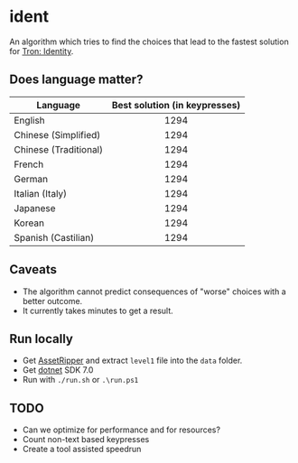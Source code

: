 # ident

 An algorithm which tries to find the choices that lead to the fastest solution for [Tron: Identity].

[Tron: Identity]: https://www.bithellgames.com/tron-identity

## Does language matter?

|Language|Best solution (in keypresses)|
|---|:-:|
|English|1294|
|Chinese (Simplified)|1294|
|Chinese (Traditional)|1294|
|French|1294|
|German|1294|
|Italian (Italy)|1294|
|Japanese|1294|
|Korean|1294|
|Spanish (Castilian)|1294|

## Caveats

* The algorithm cannot predict consequences of "worse" choices with a better outcome.
* It currently takes minutes to get a result.

## Run locally

* Get [AssetRipper] and extract `level1` file into the `data` folder.
* Get [dotnet] SDK 7.0
* Run with `./run.sh` or `.\run.ps1`

[AssetRipper]: https://github.com/AssetRipper/AssetRipper/releases
[dotnet]: https://dotnet.microsoft.com/en-us/download/dotnet/scripts

## TODO

* Can we optimize for performance and for resources?
* Count non-text based keypresses
* Create a tool assisted speedrun
